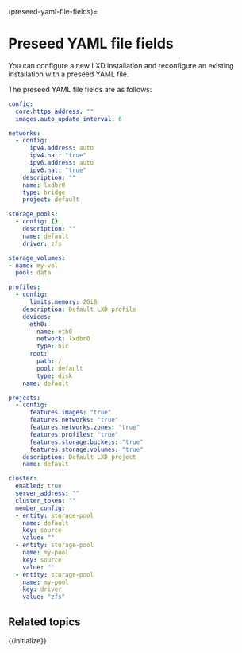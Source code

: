 (preseed-yaml-file-fields)=
# Preseed YAML file fields

You can configure a new LXD installation and reconfigure an existing installation with a preseed YAML file.

The preseed YAML file fields are as follows:

```yaml
config:
  core.https_address: ""
  images.auto_update_interval: 6

networks:
  - config:
      ipv4.address: auto
      ipv4.nat: "true"
      ipv6.address: auto
      ipv6.nat: "true"
    description: ""
    name: lxdbr0
    type: bridge
    project: default

storage_pools:
  - config: {}
    description: ""
    name: default
    driver: zfs

storage_volumes:
- name: my-vol
  pool: data

profiles:
  - config:
      limits.memory: 2GiB
    description: Default LXD profile
    devices:
      eth0:
        name: eth0
        network: lxdbr0
        type: nic
      root:
        path: /
        pool: default
        type: disk
    name: default

projects:
  - config:
      features.images: "true"
      features.networks: "true"
      features.networks.zones: "true"
      features.profiles: "true"
      features.storage.buckets: "true"
      features.storage.volumes: "true"
    description: Default LXD project
    name: default

cluster:
  enabled: true
  server_address: ""
  cluster_token: ""
  member_config:
  - entity: storage-pool
    name: default
    key: source
    value: ""
  - entity: storage-pool
    name: my-pool
    key: source
    value: ""
  - entity: storage-pool
    name: my-pool
    key: driver
    value: "zfs"
```

## Related topics

{{initialize}}
